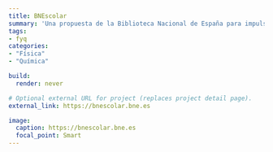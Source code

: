 ```yaml
---
title: BNEscolar
summary: 'Una propuesta de la Biblioteca Nacional de España para impulsar la presencia y uso del patrimonio cultural digital en educación.'
tags:
- fyq
categories:
- "Física"
- "Química"

build:
  render: never

# Optional external URL for project (replaces project detail page).
external_link: https://bnescolar.bne.es

image:
  caption: https://bnescolar.bne.es
  focal_point: Smart
---
```

